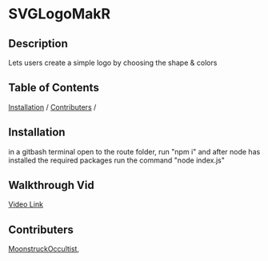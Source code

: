 # SVGLogoMakR 

## Description
Lets users create a simple logo by choosing the shape & colors

## Table of Contents
[Installation](#installation) /
[Contributers](#contributers) /

## Installation
in a gitbash terminal open to the route folder, run "npm i" and after node has installed the required packages run the command "node index.js"

## Walkthrough Vid
[Video Link](https://drive.google.com/file/d/1OC3AEhV7iA0n_SOmIcD_74gJ_xS4xXyk/view?usp=sharing)

## Contributers
[MoonstruckOccultist](https://github.com/MoonstruckOccultist), 